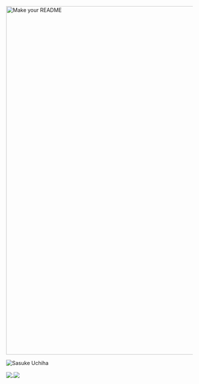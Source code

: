 <img width="1834" height="938" alt="Make your README" src="https://github.com/user-attachments/assets/3fbbb0b3-1416-479f-af2f-f4d84418ba19" />

![Sasuke Uchiha](https://github.com/MKMarcosJr/imagem1/blob/main/sasuke.gif?raw=true)


<a href="https://github.com/MKMarcosJr">
 <img align="center" src="https://github-readme-stats.vercel.app/api?username=MKMarcosJr&show_icons=true&title_color=9d4edd&text_color=c77dff&icon_color=7b2cbf&bg_color=0d1117" />
</a>

<a href="https://github.com/MKMarcosJr">
  <img align="center" src="https://github-readme-stats.vercel.app/api/top-langs/?username=MKMarcosJr&title_color=9d4edd&text_color=c77dff&bg_color=0d1117" />
</a>


